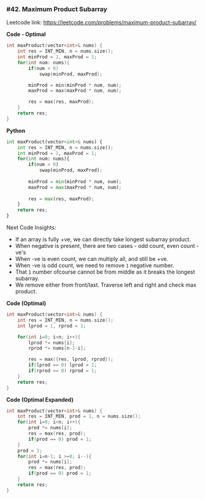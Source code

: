 ### #42. Maximum Product Subarray

Leetcode link: https://leetcode.com/problems/maximum-product-subarray/


**Code - Optimal**
```cpp
int maxProduct(vector<int>& nums) {
    int res = INT_MIN, n = nums.size();
    int minProd = 1, maxProd = 1;
    for(int num: nums){
        if(num < 0)
            swap(minProd, maxProd);

        minProd = min(minProd * num, num);
        maxProd = max(maxProd * num, num);

        res = max(res, maxProd);
    }
    return res;
}
```

**Python**
```python
int maxProduct(vector<int>& nums) {
    int res = INT_MIN, n = nums.size();
    int minProd = 1, maxProd = 1;
    for(int num: nums){
        if(num < 0)
            swap(minProd, maxProd);
        
        minProd = min(minProd * num, num);
        maxProd = max(maxProd * num, num);
        
        res = max(res, maxProd);
    }
    return res;
}
```


Next Code Insights:
* If an array is fully +ve, we can directly take longest subarray product.
* When negative is present, there are two cases - odd count, even count -ve's
* When -ve is even count, we can multiply all, and still be +ve.
* When -ve is odd count, we need to remove `1` negative number.
* That `1` number ofcourse cannot be from middle as it breaks the longest subarray.
* We remove either from front/last. Traverse left and right and check max product.

**Code (Optimal)**
```cpp
int maxProduct(vector<int>& nums) {
    int res = INT_MIN, n = nums.size();
    int lprod = 1, rprod = 1;

    for(int i=0; i<n; i++){
        lprod *= nums[i];
        rprod *= nums[n-1-i];

        res = max({res, lprod, rprod});
        if(lprod == 0) lprod = 1;
        if(rprod == 0) rprod = 1;
    }
    return res;
}
```

**Code (Optimal Expanded)**
```cpp
int maxProduct(vector<int>& nums) {
    int res = INT_MIN, prod = 1, n = nums.size();
    for(int i=0; i<n; i++){
        prod *= nums[i];
        res = max(res, prod);
        if(prod == 0) prod = 1;
    }
    prod = 1;
    for(int i=n-1; i >=0; i--){
        prod *= nums[i];
        res = max(res, prod);
        if(prod == 0) prod = 1;
    }
    return res;
}
```
